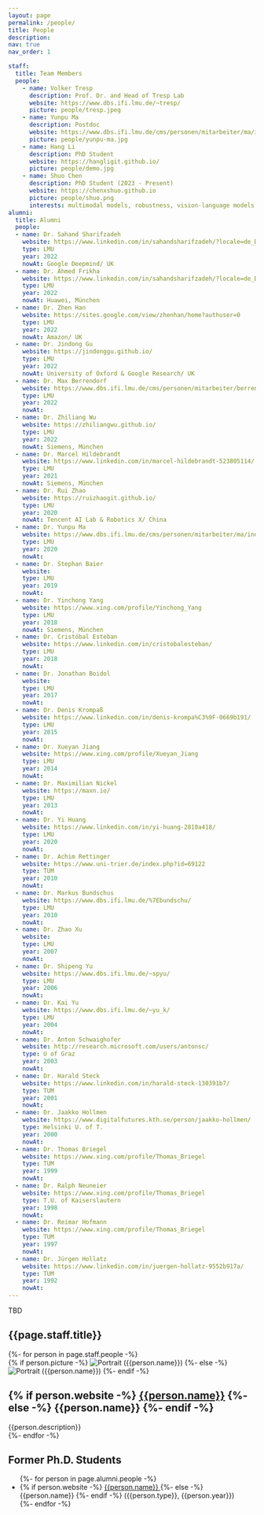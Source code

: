 ```yaml
---
layout: page
permalink: /people/
title: People
description: 
nav: true
nav_order: 1

staff:
  title: Team Members
  people:
    - name: Volker Tresp
      description: Prof. Dr. and Head of Tresp Lab
      website: https://www.dbs.ifi.lmu.de/~tresp/
      picture: people/tresp.jpeg
    - name: Yunpu Ma
      description: Postdoc
      website: https://www.dbs.ifi.lmu.de/cms/personen/mitarbeiter/ma/index.html
      picture: people/yunpu-ma.jpg
    - name: Hang Li
      description: PhD Student
      website: https://hangligit.github.io/
      picture: people/demo.jpg
    - name: Shuo Chen
      description: PhD Student (2023 - Present)
      website: https://chenxshuo.github.io
      picture: people/shuo.png
      interests: multimodal models, robustness, vision-language models
alumni:
  title: Alumni
  people:
  - name: Dr. Sahand Sharifzadeh
    website: https://www.linkedin.com/in/sahandsharifzadeh/?locale=de_DE
    type: LMU
    year: 2022
    nowAt: Google Deepmind/ UK
  - name: Dr. Ahmed Frikha
    website: https://www.linkedin.com/in/sahandsharifzadeh/?locale=de_DE
    type: LMU
    year: 2022
    nowAt: Huawei, München
  - name: Dr. Zhen Han
    website: https://sites.google.com/view/zhenhan/home?authuser=0
    type: LMU
    year: 2022
    nowAt: Amazon/ UK
  - name: Dr. Jindong Gu
    website: https://jindonggu.github.io/
    type: LMU
    year: 2022
    nowAt: University of Oxford & Google Research/ UK
  - name: Dr. Max Berrendorf
    website: https://www.dbs.ifi.lmu.de/cms/personen/mitarbeiter/berrendorf/index.html
    type: LMU
    year: 2022
    nowAt: 
  - name: Dr. Zhiliang Wu
    website: https://zhiliangwu.github.io/
    type: LMU
    year: 2022
    nowAt: Siemens, München
  - name: Dr. Marcel Hildebrandt
    website: https://www.linkedin.com/in/marcel-hildebrandt-523805114/
    type: LMU
    year: 2021
    nowAt: Siemens, München
  - name: Dr. Rui Zhao
    website: https://ruizhaogit.github.io/
    type: LMU
    year: 2020
    nowAt: Tencent AI Lab & Robotics X/ China
  - name: Dr. Yunpu Ma
    website: https://www.dbs.ifi.lmu.de/cms/personen/mitarbeiter/ma/index.html
    type: LMU
    year: 2020
    nowAt:
  - name: Dr. Stephan Baier
    website: 
    type: LMU
    year: 2019
    nowAt:
  - name: Dr. Yinchong Yang
    website: https://www.xing.com/profile/Yinchong_Yang
    type: LMU
    year: 2018
    nowAt: Siemens, München
  - name: Dr. Cristóbal Esteban
    website: https://www.linkedin.com/in/cristobalesteban/
    type: LMU
    year: 2018
    nowAt:
  - name: Dr. Jonathan Boidol
    website: 
    type: LMU
    year: 2017
    nowAt:
  - name: Dr. Denis Krompaß
    website: https://www.linkedin.com/in/denis-krompa%C3%9F-0669b191/
    type: LMU
    year: 2015
    nowAt:
  - name: Dr. Xueyan Jiang
    website: https://www.xing.com/profile/Xueyan_Jiang
    type: LMU
    year: 2014
    nowAt: 
  - name: Dr. Maximilian Nickel
    website: https://maxn.io/
    type: LMU
    year: 2013
    nowAt: 
  - name: Dr. Yi Huang
    website: https://www.linkedin.com/in/yi-huang-2810a418/
    type: LMU
    year: 2020
    nowAt: 
  - name: Dr. Achim Rettinger
    website: https://www.uni-trier.de/index.php?id=69122
    type: TUM
    year: 2010
    nowAt:
  - name: Dr. Markus Bundschus
    website: https://www.dbs.ifi.lmu.de/%7Ebundschu/
    type: LMU
    year: 2010
    nowAt:
  - name: Dr. Zhao Xu
    website: 
    type: LMU
    year: 2007
    nowAt:
  - name: Dr. Shipeng Yu
    website: https://www.dbs.ifi.lmu.de/~spyu/
    type: LMU
    year: 2006
    nowAt:
  - name: Dr. Kai Yu
    website: https://www.dbs.ifi.lmu.de/~yu_k/
    type: LMU
    year: 2004
    nowAt:
  - name: Dr. Anton Schwaighofer
    website: http://research.microsoft.com/users/antonsc/
    type: U of Graz
    year: 2003
    nowAt:
  - name: Dr. Harald Steck
    website: https://www.linkedin.com/in/harald-steck-130391b7/
    type: TUM
    year: 2001
    nowAt:
  - name: Dr. Jaakko Hollmen
    website: https://www.digitalfutures.kth.se/person/jaakko-hollmen/
    type: Helsinki U. of T.
    year: 2000
    nowAt:
  - name: Dr. Thomas Briegel
    website: https://www.xing.com/profile/Thomas_Briegel
    type: TUM
    year: 1999
    nowAt:
  - name: Dr. Ralph Neuneier
    website: https://www.xing.com/profile/Thomas_Briegel
    type: T.U. of Kaiserslautern
    year: 1998
    nowAt:
  - name: Dr. Reimar Hofmann
    website: https://www.xing.com/profile/Thomas_Briegel
    type: TUM
    year: 1997
    nowAt:
  - name: Dr. Jürgen Hollatz
    website: https://www.linkedin.com/in/juergen-hollatz-9552b917a/
    type: TUM
    year: 1992
    nowAt: 
---
```


<div class="projects">

TBD

<h2 class="category">{{page.staff.title}}</h2>
  <div class="grid">
    {%- for person in page.staff.people -%}
        <article class="grid-item card">
          {% if person.picture -%}
            <img class=" rounded-circle" src="/assets/img/{{person.picture}}" alt="Portrait ({{person.name}})" width="auto" height="auto">
          {%- else -%}
            <img class=" rounded-circle" src="/assets/img/prof_pic.jpg" alt="Portrait ({{person.name}})" width="auto" height="auto">
          {%- endif -%}
        <div class="card-body">
          <!-- <h2 class="card-title">{{person.name}}</h2> -->
          <h2 class="card-title">
            {% if person.website -%}
              <a href="{{person.website}}">{{person.name}}</a>
            {%- else -%}
              {{person.name}}
            {%- endif -%}
          </h2>
          <div class="card-text">
            {{person.description}}
            <!-- {{person.interests}} -->
            <!-- <p style="margin-bottom: 0rem;">{{person.description}}</p> 
            <ul class="network-icon" aria-hidden="true">
            {% if person.website -%}
              <li><a href="{{person.website}}"><i class="fas fa-globe"></i></a></li>
            {%- endif -%}
            {% if person.email -%}
              <li><a role="button" class="email" style="color: var(--global-theme-color)"><i class="fas fa-envelope"></i></a></li>
            {%- endif -%}
            {% if person.googlescholar -%}
              <li><a href="{{person.googlescholar}}"><i class="ai ai-google-scholar"></i></a></li>
            {%- endif -%}
            {% if person.github -%}
              <li><a href="{{person.github}}"><i class="fab fa-github"></i></a></li>
            {%- endif -%}
            {% if person.twitter -%}
              <li><a href="{{person.twitter}}"><i class="fab fa-twitter"></i></a></li>
            {%- endif -%}
          </ul>
          {% if person.email -%}
            <div class="email hidden">
              <p>{{ person.email }}</p>
            </div>
          {%- endif -%} -->
            </div>
          </div>
        </article>
    {%- endfor -%}
  </div>



  <h2 class="category"> Former Ph.D. Students </h2>
  <ul>
  {%- for person in page.alumni.people -%}
    <li>{% if person.website -%}
              <a href="{{person.website}}">{{person.name}} </a>
            {%- else -%}
              {{person.name}}
        {%- endif -%}
        ({{person.type}}, {{person.year}})</li>
<!--     , now at {{person.nowAt}} -->
  {%- endfor -%}
  </ul>
</div>

